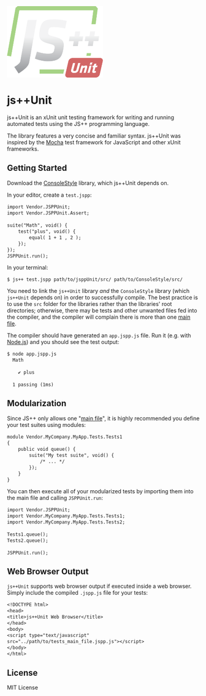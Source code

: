 ![js++Unit](logo.png)

# js++Unit

js++Unit is an xUnit unit testing framework for writing and running automated tests using the JS++ programming language.

The library features a very concise and familiar syntax. js++Unit was inspired by the [Mocha](https://github.com/mochajs/mocha) test framework for JavaScript and other xUnit frameworks.

## Getting Started

Download the [ConsoleStyle](https://github.com/onux/jspp/tree/master/Libraries/ConsoleStyle) library, which js++Unit depends on.

In your editor, create a `test.jspp`:

	import Vendor.JSPPUnit;
	import Vendor.JSPPUnit.Assert;

	suite("Math", void() {
		test("plus", void() {
			equal( 1 + 1 , 2 );
		});
	});
	JSPPUnit.run();

In your terminal:

    $ js++ test.jspp path/to/jsppUnit/src/ path/to/ConsoleStyle/src/

You need to link the `js++Unit` library *and* the `ConsoleStyle` library (which `js++Unit` depends on) in order to successfully compile. The best practice is to use the `src` folder for the libraries rather than the libraries' root directories; otherwise, there may be tests and other unwanted files fed into the compiler, and the compiler will complain there is more than one [main file](https://docs.onux.com/en-US/Developers/JavaScript-PP/Language-Guide/main-file).

The compiler should have generated an `app.jspp.js` file. Run it (e.g. with [Node.js](https://nodejs.org/)) and you should see the test output:

    $ node app.jspp.js
      Math

        ✔ plus

      1 passing (1ms)

## Modularization

Since JS++ only allows one "[main file](https://docs.onux.com/en-US/Developers/JavaScript-PP/Language-Guide/main-file)", it is highly recommended you define your test suites using modules:

	module Vendor.MyCompany.MyApp.Tests.Tests1
	{
		public void queue() {
			suite("My test suite", void() {
				/* ... */
			});
		}
	}

You can then execute all of your modularized tests by importing them into the main file and calling `JSPPUnit.run`:

	import Vendor.JSPPUnit;
	import Vendor.MyCompany.MyApp.Tests.Tests1;
	import Vendor.MyCompany.MyApp.Tests.Tests2;

	Tests1.queue();
	Tests2.queue();

	JSPPUnit.run();

## Web Browser Output

`js++Unit` supports web browser output if executed inside a web browser. Simply include the compiled `.jspp.js` file for your tests:

	<!DOCTYPE html>
	<head>
	<title>js++Unit Web Browser</title>
	</head>
	<body>
	<script type="text/javascript" src="../path/to/tests_main_file.jspp.js"></script>
	</body>
	</html>

## License

MIT License
